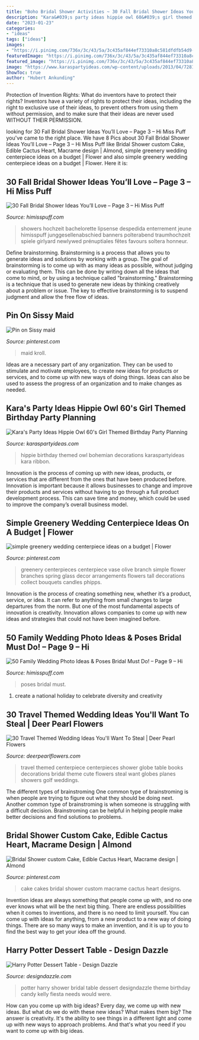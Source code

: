 ```yaml
---
title: "Boho Bridal Shower Activities ~ 30 Fall Bridal Shower Ideas You’ll Love – Page 3 – Hi Miss Puff"
description: "Kara&#039;s party ideas hippie owl 60&#039;s girl themed birthday party planning"
date: "2023-01-23"
categories:
- "ideas"
tags: ["ideas"]
images:
- "https://i.pinimg.com/736x/3c/43/5a/3c435af844ef73310a8c581dfdfb54d9--french-maid-god.jpg"
featuredImage: "https://i.pinimg.com/736x/3c/43/5a/3c435af844ef73310a8c581dfdfb54d9--french-maid-god.jpg"
featured_image: "https://i.pinimg.com/736x/3c/43/5a/3c435af844ef73310a8c581dfdfb54d9--french-maid-god.jpg"
image: "https://www.karaspartyideas.com/wp-content/uploads/2013/04/72813_132318196952823_519783120_n_600x900.jpg"
ShowToc: true
author: "Hubert Ankunding"
---
```



Protection of Invention Rights: What do inventors have to protect their rights?
Inventors have a variety of rights to protect their ideas, including the right to exclusive use of their ideas, to prevent others from using them without permission, and to make sure that their ideas are never used WITHOUT THEIR PERMISSION.

	

		
looking for 30 Fall Bridal Shower Ideas You’ll Love – Page 3 – Hi Miss Puff you've came to the right place. We have 8 Pics about 30 Fall Bridal Shower Ideas You’ll Love – Page 3 – Hi Miss Puff like Bridal Shower custom Cake, Edible Cactus Heart, Macrame design | Almond, simple greenery wedding centerpiece ideas on a budget | Flower and also simple greenery wedding centerpiece ideas on a budget | Flower. Here it is:
		
    
## 30 Fall Bridal Shower Ideas You’ll Love – Page 3 – Hi Miss Puff

<img loading=lazy src="https://www.himisspuff.com/wp-content/uploads/2017/07/Fall-Bridal-Shower-Ideas-12.jpg" onerror="this.onerror=null;this.src='https://tse1.mm.bing.net/th?id=OIP.T1_9sN2OqqDGodGP0AgAqwHaNJ&amp;pid=15.1';" alt="30 Fall Bridal Shower Ideas You’ll Love – Page 3 – Hi Miss Puff">

_Source: himisspuff.com_

>showers hochzeit bachelorette lipsense despedida enterrement jeune himisspuff junggesellenabschied banners polterabend traumhochzeit spiele girlyard newlywed prénuptiales fêtes favours soltera honneur. 

	

Define brainstorming.
Brainstorming is a process that allows you to generate ideas and solutions by working with a group. The goal of brainstorming is to come up with as many ideas as possible, without judging or evaluating them. This can be done by writing down all the ideas that come to mind, or by using a technique called "brainstorming." Brainstorming is a technique that is used to generate new ideas by thinking creatively about a problem or issue. The key to effective brainstorming is to suspend judgment and allow the free flow of ideas.

    
## Pin On Sissy Maid

<img loading=lazy src="https://i.pinimg.com/736x/3c/43/5a/3c435af844ef73310a8c581dfdfb54d9--french-maid-god.jpg" onerror="this.onerror=null;this.src='https://tse4.mm.bing.net/th?id=OIP.1o3ffCwAVMNto70oeVlx5AAAAA&amp;pid=15.1';" alt="Pin on Sissy maid">

_Source: pinterest.com_

>maid kroll. 

	

Ideas are a necessary part of any organization. They can be used to stimulate and motivate employees, to create new ideas for products or services, and to come up with new ways of doing things. Ideas can also be used to assess the progress of an organization and to make changes as needed.

    
## Kara&#039;s Party Ideas Hippie Owl 60&#039;s Girl Themed Birthday Party Planning

<img loading=lazy src="https://www.karaspartyideas.com/wp-content/uploads/2013/04/72813_132318196952823_519783120_n_600x900.jpg" onerror="this.onerror=null;this.src='https://tse3.mm.bing.net/th?id=OIP.53hMXd7VayH-EjyQTcx_zgHaLH&amp;pid=15.1';" alt="Kara&#039;s Party Ideas Hippie Owl 60&#039;s Girl Themed Birthday Party Planning">

_Source: karaspartyideas.com_

>hippie birthday themed owl bohemian decorations karaspartyideas kara ribbon. 

	

Innovation is the process of coming up with new ideas, products, or services that are different from the ones that have been produced before. Innovation is important because it allows businesses to change and improve their products and services without having to go through a full product development process. This can save time and money, which could be used to improve the company’s overall business model.

    
## Simple Greenery Wedding Centerpiece Ideas On A Budget | Flower

<img loading=lazy src="https://i.pinimg.com/736x/bd/6d/66/bd6d66978ba7867518eedf036da093af.jpg" onerror="this.onerror=null;this.src='https://tse2.mm.bing.net/th?id=OIP.kS11r-Svw8eIdsMzzGxi7wHaKD&amp;pid=15.1';" alt="simple greenery wedding centerpiece ideas on a budget | Flower">

_Source: pinterest.com_

>greenery centerpieces centerpiece vase olive branch simple flower branches spring glass decor arrangements flowers tall decorations collect bouquets candles phipps. 

	

Innovation is the process of creating something new, whether it’s a product, service, or idea. It can refer to anything from small changes to large departures from the norm. But one of the most fundamental aspects of innovation is creativity. Innovation allows companies to come up with new ideas and strategies that could not have been imagined before.

    
## 50 Family Wedding Photo Ideas &amp; Poses Bridal Must Do! – Page 9 – Hi

<img loading=lazy src="https://www.himisspuff.com/wp-content/uploads/2016/11/Family-wedding-photos-with-childern-7.jpg" onerror="this.onerror=null;this.src='https://tse3.mm.bing.net/th?id=OIP.bAHggOh5IQwuVsWgQIMoGQDMEy&amp;pid=15.1';" alt="50 Family Wedding Photo Ideas &amp; Poses Bridal Must Do! – Page 9 – Hi">

_Source: himisspuff.com_

>poses bridal must. 

	

1. create a national holiday to celebrate diversity and creativity

    
## 30 Travel Themed Wedding Ideas You&#039;ll Want To Steal | Deer Pearl Flowers

<img loading=lazy src="http://www.deerpearlflowers.com/wp-content/uploads/2015/04/cute-centerpiece-with-books-globes-and-planes.jpg" onerror="this.onerror=null;this.src='https://tse2.mm.bing.net/th?id=OIP.QoFEq_QljfrftPa5DBhNNQHaLC&amp;pid=15.1';" alt="30 Travel Themed Wedding Ideas You&#039;ll Want To Steal | Deer Pearl Flowers">

_Source: deerpearlflowers.com_

>travel themed centerpiece centerpieces shower globe table books decorations bridal theme cute flowers steal want globes planes showers golf weddings. 

	

The different types of brainstroming
One common type of brainstroming is when people are trying to figure out what they should be doing next. Another common type of brainstroming is when someone is struggling with a difficult decision. Brainstroming can be helpful in helping people make better decisions and find solutions to problems.

    
## Bridal Shower Custom Cake, Edible Cactus Heart, Macrame Design | Almond

<img loading=lazy src="https://i.pinimg.com/736x/c5/04/0c/c5040c967d95d5720d7fdda792a2b8c7--custom-cake-macrame-design.jpg" onerror="this.onerror=null;this.src='https://tse2.mm.bing.net/th?id=OIP.AxrpjlNxu99BXlbjxE8xQAHaLN&amp;pid=15.1';" alt="Bridal Shower custom Cake, Edible Cactus Heart, Macrame design | Almond">

_Source: pinterest.com_

>cake cakes bridal shower custom macrame cactus heart designs. 

	

Invention ideas are always something that people come up with, and no one ever knows what will be the next big thing. There are endless possibilities when it comes to inventions, and there is no need to limit yourself. You can come up with ideas for anything, from a new product to a new way of doing things. There are so many ways to make an invention, and it is up to you to find the best way to get your idea off the ground.

    
## Harry Potter Dessert Table - Design Dazzle

<img loading=lazy src="http://www.designdazzle.com/wp-content/uploads/2013/08/Kelly-Bridal-Shower-Harry-Potter-10.jpg" onerror="this.onerror=null;this.src='https://tse1.mm.bing.net/th?id=OIP.FmTXzgkzqsSC4ZGe4jfflgAAAA&amp;pid=15.1';" alt="Harry Potter Dessert Table - Design Dazzle">

_Source: designdazzle.com_

>potter harry shower bridal table dessert designdazzle theme birthday candy kelly fiesta needs would were. 

	

How can you come up with big ideas?
Every day, we come up with new ideas. But what do we do with these new ideas? What makes them big? The answer is creativity. It's the ability to see things in a different light and come up with new ways to approach problems. And that's what you need if you want to come up with big ideas.

